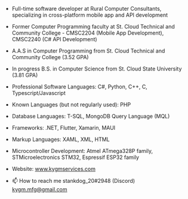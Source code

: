 - Full-time software developer at Rural Computer Consultants, specializing in cross-platform mobile app and API development
- Former Computer Programming faculty at St. Cloud Technical and Community College - CMSC2204 (Mobile App Development), CMSC2240 (C# API Development)
- A.A.S in Computer Programming from St. Cloud Technical and Community College (3.52 GPA)
- In progress B.S. in Computer Science from St. Cloud State University (3.81 GPA)

  
- Professional Software Languages: C#, Python, C++, C, Typescript/Javascript
- Known Languages (but not regularly used): PHP
- Database Languages: T-SQL, MongoDB Query Language (MQL)
- Frameworks: .NET, Flutter, Xamarin, MAUI
- Markup Languages: XAML, XML, HTML
- Microcontroller Development: Atmel ATmega328P family, STMicroelectronics STM32, Espressif ESP32 family

- Website: www.kygmservices.com
- 📫 How to reach me 
  stankdog_20#2948 (Discord)
  kygm.mfg@gmail.com
<!---
kygm/kygm is a ✨ special ✨ repository because its `README.md` (this file) appears on your GitHub profile.
You can click the Preview link to take a look at your changes.
--->
